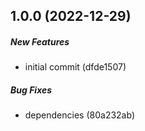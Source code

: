 ## 1.0.0 (2022-12-29)

##### New Features

- initial commit (dfde1507)

##### Bug Fixes

- dependencies (80a232ab)
